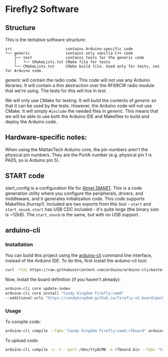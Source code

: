 # Firefly2 Software

## Structure

This is the tentative software structure:

```
src                        contains Arduino-specific code
└── generic                contains only vanilla C++ code
    ├── test               contains tests for the generic code
    │   └── CMakeLists.txt CMake file for tests
    └── CMakeLists.txt     CMake build file. Used only for tests, not for Arduino code.
```

*generic* will contain the radio code. This code will not use any Arduino
libraries. It will contain a thin abstraction over the RF69CW radio module that
we're using. The tests for this will live in *test*.

We will only use CMake for testing. It will build the contents of *generic*
so that it can be used by the tests. However, the Arduino code will not use
CMake. It will simply `#include` the needed files in *generic*. This means
that we will be able to use both the Arduino IDE and Makefiles to build and
deploy the Arduino code.

## Hardware-specific notes:

When using the MattairTech Arduino core, the pin numbers aren't the physical
pin numbers. They are the PortA number (e.g. physical pin 1 is PA05, so is
Arduino pin 5).

## START code

start_config is a configuration file for [Atmel SMART](http://start.atmel.com). This is a code generation utility where you configure the peripherals, drivers, and middleware, and it generates initialization code. This code supports Makefiles (hurray!). Included are two exports from this tool - `start` and `start_nousb`. `start` has USB CDC included - it's quite large (the binary size is ~12kB). The `start_nousb` is the same, but with no USB support.

## arduino-cli

### Installation

You can build this project using the [arduino-cli](https://github.com/arduino/arduino-cli) command line interface, instead of the Arduino IDE. To do this, first install the arduino-cli tool:

```sh
curl -fsSL https://raw.githubusercontent.com/arduino/arduino-cli/master/install.sh | BINDIR=~/bin sh
```

Now, install the board definition (if you haven't already):

```sh
arduino-cli core update-index
arduino-cli core install "Candy Kingdom Firefly:samd"
--additional-urls "https://candykingdom.github.io/firefly-v2-board/package_candykingdom_index.json"
```

### Usage

To compile code:

```sh
arduino-cli compile --fqbn "Candy Kingdom Firefly:samd:rfboard" arduino/node/node.ino
```

To upload code:
```sh
arduino-cli compile -u -t --port /dev/ttyACM0 -o rfboard.bin --fqbn "Candy Kingdom Firefly:samd:rfboard" arduino/node/node.ino
```
